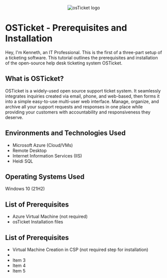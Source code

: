 <p align="center">
<img src="https://i.imgur.com/Clzj7Xs.png" alt="osTicket logo"/>
</p>

<h1>OSTicket - Prerequisites and Installation</h1>
Hey, I'm Kenneth, an IT Professional. This is the first of a three-part setup of a ticketing software. This tutorial outlines the prerequisites and installation of the open-source help desk ticketing system OSTicket.<br />


<h2>What is OSTicket?</h2>
OSTicket is a widely-used open source support ticket system. It seamlessly integrates inquiries created via email, phone, and web-based, then forms it into a simple easy-to-use multi-user web interface. Manage, organize, and archive all your support requests and responses in one place while providing your customers with accountability and responsiveness they deserve.


<h2>Environments and Technologies Used</h2>

- Microsoft Azure (Cloud/VMs)
- Remote Desktop
- Internet Information Services (IIS)
- Heidi SQL

<h2>Operating Systems Used </h2>

Windows 10</b> (21H2)

<h2>List of Prerequisites</h2>

- Azure Virtual Machine (not required)
- osTicket Installation files

<h2>List of Prerequisites</h2>

- Virtual Machine Creation in CSP (not required step for installation)
- 
- Item 3
- Item 4
- Item 5
